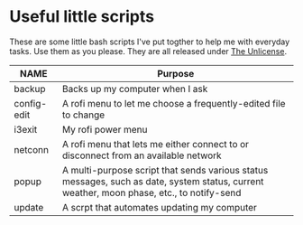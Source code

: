 # Useful little scripts

These are some little bash scripts I've put togther to help me with everyday tasks. Use them as you please. They are all released under [The Unlicense](https://unlicense.org/).

| NAME | Purpose |
| ---- | ---- |
| backup | Backs up my computer when I ask |
| config-edit | A rofi menu to let me choose a frequently-edited file to change |
| i3exit | My rofi power menu |
| netconn | A rofi menu that lets me either connect to or disconnect from an available network |
| popup | A multi-purpose script that sends various status messages, such as date, system status, current weather, moon phase, etc., to notify-send |
| update | A scrpt that automates updating my computer |
